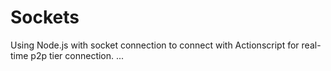 # Sockets
Using Node.js with socket connection to connect with Actionscript for real-time p2p tier connection.
...
